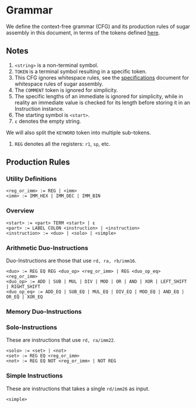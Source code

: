 # Grammar

We define the context-free grammar (CFG) and its production rules of sugar assembly in this document, 
in terms of the tokens defined [here](tokens.md). 

## Notes

1. `<string>` is a non-terminal symbol.
2. `TOKEN` is a terminal symbol resulting in a specific token.
3. This CFG ignores whitespace rules, see the [specifications](specifications.md) document for whitespace rules of sugar assembly.
4. The `COMMENT` token is ignored for simplicity.
5. The specific lengths of an immediate is ignored for simplicity, while in reality an immediate value is checked for its length before storing it in an Instruction instance.
6. The starting symbol is `<start>`.
7. `ε` denotes the empty string.

We will also split the `KEYWORD` token into multiple sub-tokens.
1. `REG` denotes all the registers: `r1`, `sp`, etc. 

## Production Rules

### Utility Definitions 

``` 
<reg_or_imm> := REG | <imm>
<imm> := IMM_HEX | IMM_DEC | IMM_BIN
```

### Overview

``` 
<start> := <part> TERM <start> | ε
<part> := LABEL COLON <instruction> | <instruction>
<instruction> := <duo> | <solo> | <simple>
```

### Arithmetic Duo-Instructions

Duo-Instructions are those that use `rd, ra, rb/imm16`.

``` 
<duo> := REG EQ REG <duo_op> <reg_or_imm> | REG <duo_op_eq> <reg_or_imm>
<duo_op> := ADD | SUB | MUL | DIV | MOD | OR | AND | XOR | LEFT_SHIFT | RIGHT_SHIFT  
<duo_op_eq> := ADD_EQ | SUB_EQ | MUL_EQ | DIV_EQ | MOD_EQ | AND_EQ | OR_EQ | XOR_EQ
```

### Memory Duo-Instructions

### Solo-Instructions

These are instructions that use `rd, ra/imm22`. 
``` 
<solo> := <set> | <not> 
<set> := REG EQ <reg_or_imm>
<not> := REG EQ NOT <reg_or_imm> | NOT REG
```

### Simple Instructions

These are instructions that takes a single `rd/imm26` as input. 

``` 
<simple>
```